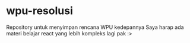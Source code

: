 # wpu-resolusi
Repository untuk menyimpan rencana WPU kedepannya
Saya harap ada materi belajar react yang lebih kompleks lagi pak :>
